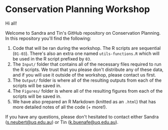 # Conservation Planning Workshop

Hi all!

Welcome to Sandra and Tin's GitHub repository on Conservation Planning. In this repository you'll find the following:

1. Code that will be ran during the workshop. The R scripts are sequential (`01-03`). There's also an extra one named `utils-functions.R` which will be used in the R script prefixed by `03`.
2. The `Input/` folder that contains all of the necessary files required to run the R scripts. We trust that you please don't distribute any of these data, and if you will use it outside of the workshop, please contact us first.
3. The `Output/` folder is where all of the resulting outputs from each of the scripts will be saved in.
4. The `Figures/` folder is where all of the resulting figures from each of the scripts will be saved in.
5. We have also prepared an R Markdown (knitted as an `.html`) that has more detailed notes of all the code (+ more!).

If you have any questions, please don't hesitated to contact either Sandra (s.neubert@uq.edu.au) or Tin (k.buenafe@uq.edu.au).
